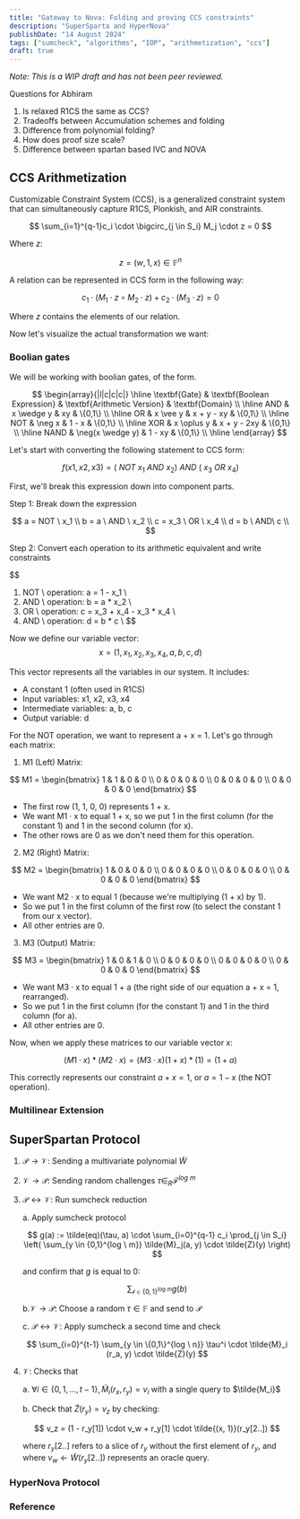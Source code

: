 ```yaml
---
title: "Gateway to Nova: Folding and proving CCS constraints"
description: "SuperSparta and HyperNova"
publishDate: "14 August 2024"
tags: ["sumcheck", "algorithms", "IOP", "arithmetization", "ccs"]
draft: true 
---
```

_Note: This is a WIP draft and has not been peer reviewed._

Questions for Abhiram

1) Is relaxed R1CS the same as CCS?
2) Tradeoffs between Accumulation schemes and folding
3) Difference from polynomial folding?
4) How does proof size scale?
5) Difference between spartan based IVC and NOVA

## CCS Arithmetization

Customizable Constraint System (CCS), is a generalized constraint system that can
simultaneously capture R1CS, Plonkish, and AIR constraints.

$$
\sum_{i=1}^{q-1}c_i \cdot \bigcirc_{j \in S_i} M_j \cdot z = 0
$$

Where $z$:

$$
z = (w, 1,x) \in \mathbb{F}^n
$$

A relation can be represented in CCS form in the following way: 

$$
c_1 \cdot (M_1 \cdot z \circ M_2 \cdot z) + c_2 \cdot (M_3 \cdot z) = 0
$$

Where $z$ contains the elements of our relation.

Now let's visualize the actual transformation we want:

### Boolian gates

We will be working with boolian gates, of the form.

$$
\begin{array}{|l|c|c|c|}
\hline
\textbf{Gate} & \textbf{Boolean Expression} & \textbf{Arithmetic Version} & \textbf{Domain} \\
\hline
AND & x \wedge y & xy & \{0,1\} \\
\hline
OR & x \vee y & x + y - xy & \{0,1\} \\
\hline
NOT & \neg x & 1 - x & \{0,1\} \\
\hline
XOR & x \oplus y & x + y - 2xy & \{0,1\} \\
\hline
NAND & \neg(x \wedge y) & 1 - xy & \{0,1\} \\
\hline
\end{array}
$$


Let's start with converting the following statement to CCS form: 

$$
f(x1, x2, x3) = (\ NOT \ x_1 \ AND \ x_2) \ AND \  (\ x_3 \ OR \  x_4)
$$

First, we'll break this expression down into component parts.

Step 1: Break down the expression

$$
a = NOT \ x_1  \\
b = a \ AND  \ x_2 \\ 
c = x_3 \ OR \ x_4 \\
d = b \ AND\  c \\
$$

Step 2: Convert each operation to its arithmetic equivalent and write constraints

$$
1. NOT \ operation: a = 1 - x_1 \\
2. AND \ operation: b = a * x_2 \\
3. OR \ operation: c = x_3 + x_4 - x_3 * x_4 \\
4. AND \ operation: d = b * c \\
$$


Now we define our variable vector:
$$
x = (1, x_1, x_2, x_3, x_4, a, b, c, d)
$$

This vector represents all the variables in our system. It includes:
- A constant 1 (often used in R1CS)
- Input variables: x1, x2, x3, x4
- Intermediate variables: a, b, c
- Output variable: d

For the NOT operation, we want to represent a + x = 1. Let's go through each matrix:

1. M1 (Left) Matrix:

$$
M1 = \begin{bmatrix}
1 & 1 & 0 & 0 \\
0 & 0 & 0 & 0 \\
0 & 0 & 0 & 0 \\
0 & 0 & 0 & 0
\end{bmatrix}
$$

- The first row (1, 1, 0, 0) represents 1 + x.
- We want M1 · x to equal 1 + x, so we put 1 in the first column (for the constant 1) and 1 in the second column (for x).
- The other rows are 0 as we don't need them for this operation.

2. M2 (Right) Matrix:

$$
M2 = \begin{bmatrix}
1 & 0 & 0 & 0 \\
0 & 0 & 0 & 0 \\
0 & 0 & 0 & 0 \\
0 & 0 & 0 & 0
\end{bmatrix}
$$

- We want M2 · x to equal 1 (because we're multiplying (1 + x) by 1).
- So we put 1 in the first column of the first row (to select the constant 1 from our x vector).
- All other entries are 0.

3. M3 (Output) Matrix:

$$
M3 = \begin{bmatrix}
1 & 0 & 1 & 0 \\
0 & 0 & 0 & 0 \\
0 & 0 & 0 & 0 \\
0 & 0 & 0 & 0
\end{bmatrix}
$$

- We want M3 · x to equal 1 + a (the right side of our equation a + x = 1, rearranged).
- So we put 1 in the first column (for the constant 1) and 1 in the third column (for a).
- All other entries are 0.

Now, when we apply these matrices to our variable vector x:

$$
(M1 · x) * (M2 · x) = (M3 · x)
(1 + x) * (1) = (1 + a)
$$

This correctly represents our constraint $a + x = 1$, or $a = 1 - x$ (the NOT operation).

### Multilinear Extension

## SuperSpartan Protocol

1. $\mathcal{P} \rightarrow \mathcal{V}$: Sending a multivariate polynomial $\tilde{W}$
2. $\mathcal{V} \rightarrow \mathcal{P}$: Sending random challenges $\tau \in_R \mathcal{F}^{log \ m}$
3. $\mathcal{P} \leftrightarrow \mathcal{V}$: Run sumcheck reduction

    a. Apply sumcheck protocol 
    
    $$
    g(a) := \tilde(eq)(\tau, a) \cdot \sum_{i=0}^{q-1} c_i \prod_{j \in S_i} \left( \sum_{y \in {0,1}^{log \ m}} \tilde{M}_j(a, y) \cdot \tilde{Z}(y) \right)
    $$ 
    
    and confirm that $g$ is equal to 0:
    
    $$
    \sum_{\mathcal{b} \in \{0,1\}^{log \ m}} g(b) 
    $$
    
    b.$\mathcal{V} \rightarrow \mathcal{P}$: Choose a random $\tau \in \mathbb{F}$ and send to $\mathcal{P}$ 

    c. $\mathcal{P} \leftrightarrow \mathcal{V}$: Apply sumcheck a second time and check
    
    $$
    \sum_{i=0}^{t-1} \sum_{y \in \{0,1\}^{log \ n}} \tau^i \cdot \tilde{M}_i (r_a, y) \cdot  \tilde{Z}(y)  
    $$

4. $\mathcal{V}$: Checks that

    a. $\forall i \in \{0, 1, ..., t-1\}, \tilde{M}_i(r_x, r_y) = v_i$ with a single query to $\tilde{M_i}$

    b. Check that $\tilde{Z}(r_y) = v_z$ by checking:
    
    $$
    v_z = (1 - r_y[1]) \cdot v_w + r_y[1] \cdot \tilde{(x, 1)}(r_y[2..])
    $$
    
    where $r_y[2..]$ refers to a slice of $r_y$ without the first element of $r_y$,  and where $v_w \leftarrow \tilde{W}(r_y[2..])$ represents an oracle query.

### HyperNova Protocol

### Reference


